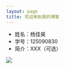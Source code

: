 ```yaml
---
layout: page  
title: 欢迎来到我的博客
---
```


- 姓名：杨佳昊
- 学号：125090830
- 简介：XXX（可选）  

![](/images/photo.jpg) 
